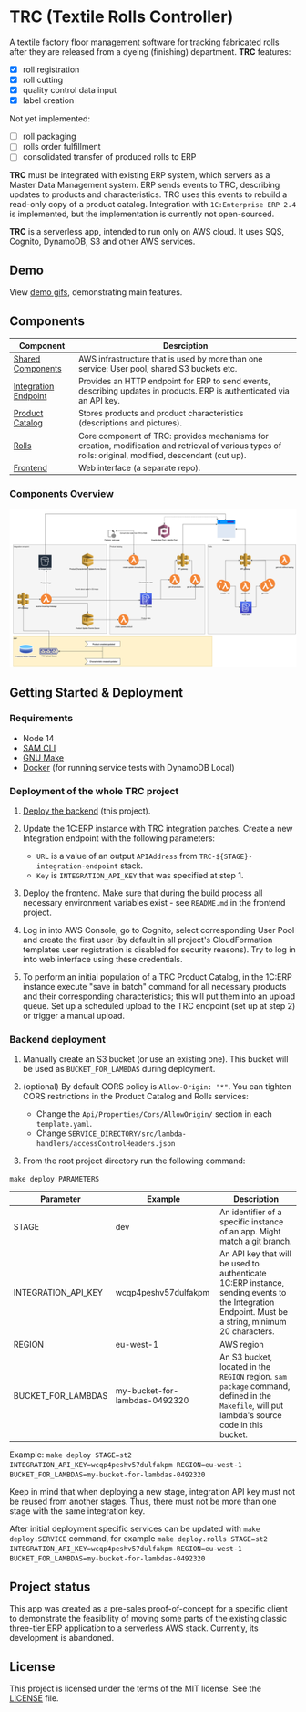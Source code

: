 # TRC (Textile Rolls Controller)

A textile factory floor management software for tracking fabricated rolls after they are released from a dyeing (finishing) department. **TRC** features:

 - [x] roll registration
 - [x] roll cutting 
 - [x] quality control data input
 - [x] label creation
   
Not yet implemented:

 - [ ] roll packaging 
 - [ ] rolls order fulfillment
 - [ ] consolidated transfer of produced rolls to ERP

**TRC** must be integrated with existing ERP system, which servers as a Master Data Management system. ERP sends events to TRC, describing updates to products and characteristics. TRC uses this events to rebuild a read-only copy of a product catalog. Integration with `1C:Enterprise ERP 2.4` is implemented, but the implementation is currently not open-sourced. 

**TRC** is a serverless app, intended to run only on AWS cloud. It uses SQS, Cognito, DynamoDB, S3 and other AWS services.

## Demo

View [demo gifs](./docs/demo.md), demonstrating main features.

## Components

| Component |                       Desrciption |
|-----------------|---|
| [Shared Components](./backend-shared) | AWS infrastructure that is used by more than one service: User pool, shared S3 buckets etc. | 
| [Integration Endpoint](./integration-endpoint) | Provides an HTTP endpoint for ERP to send events, describing updates in products. ERP is authenticated via an API key. |
| [Product Catalog](./product-catalog) |  Stores products and product characteristics (descriptions and pictures). |
| [Rolls](./rolls) | Core component of TRC: provides mechanisms for creation, modification and retrieval of various types of rolls: original, modified, descendant (cut up). |
| [Frontend](https://github.com/sgalushin/textile-rolls-controller-frontend) | Web interface (a separate repo). |

### Components Overview

![Components schema](docs/components-schema.png)

## Getting Started & Deployment

### Requirements

 * Node 14
 * [SAM CLI](https://docs.aws.amazon.com/serverless-application-model/latest/developerguide/serverless-sam-cli-install.html)
 * [GNU Make](https://www.gnu.org/software/make/)  
 * [Docker](https://docs.docker.com/install/) (for running service tests with DynamoDB Local)

### Deployment of the whole TRC project

1. [Deploy the backend](#backend-deployment) (this project).

2. Update the 1C:ERP instance with TRC integration patches. Create a new Integration endpoint with the following parameters:
   - `URL` is a value of an output `APIAddress` from `TRC-${STAGE}-integration-endpoint` stack.
   -  `Key` is `INTEGRATION_API_KEY` that was specified at step 1.

3. Deploy the frontend. Make sure that during the build process all necessary environment variables exist - see `README.md` in the frontend project.

4. Log in into AWS Console, go to Cognito, select corresponding User Pool and create the first user (by default in all project's CloudFormation templates user registration is disabled for security reasons). Try to log in into web interface using these credentials.

5. To perform an initial population of a TRC Product Catalog, in the 1C:ERP instance execute "save in batch" command for all necessary products and their corresponding characteristics; this will put them into an upload queue. Set up a scheduled upload to the TRC endpoint (set up at step 2) or trigger a manual upload.

### Backend deployment

1. Manually create an S3 bucket (or use an existing one). This bucket will be used as `BUCKET_FOR_LAMBDAS` during deployment. 

2. (optional) By default CORS policy is `Allow-Origin: "*"`. You can tighten CORS restrictions in the Product Catalog and Rolls services: 
   - Change the `Api/Properties/Cors/AllowOrigin/` section in each `template.yaml`.
   - Change `SERVICE_DIRECTORY/src/lambda-handlers/accessControlHeaders.json`

3. From the root project directory run the following command:

`make deploy PARAMETERS`

| Parameter | Example | Description |
|---|---|---|
| STAGE | dev | An identifier of a specific instance of an app. Might match a git branch. |
| INTEGRATION_API_KEY | wcqp4peshv57dulfakpm | An API key that will be used to authenticate 1C:ERP instance, sending events to the Integration Endpoint. Must be a string, minimum 20 characters. | 
| REGION | eu-west-1 | AWS region
| BUCKET_FOR_LAMBDAS | my-bucket-for-lambdas-0492320 | An S3 bucket, located in the `REGION` region. `sam package` command, defined in the `Makefile`, will put lambda's source code in this bucket.

Example: `make deploy STAGE=st2 INTEGRATION_API_KEY=wcqp4peshv57dulfakpm REGION=eu-west-1 BUCKET_FOR_LAMBDAS=my-bucket-for-lambdas-0492320`

Keep in mind that when deploying a new stage, integration API key must not be reused from another stages. Thus, there must not be more than one stage with the same integration key.

After initial deployment specific services can be updated with `make deploy.SERVICE` command, for example
`make deploy.rolls STAGE=st2 INTEGRATION_API_KEY=wcqp4peshv57dulfakpm REGION=eu-west-1 BUCKET_FOR_LAMBDAS=my-bucket-for-lambdas-0492320`

## Project status

This app was created as a pre-sales proof-of-concept for a specific client to demonstrate the feasibility of moving some parts of the existing classic three-tier ERP application to a serverless AWS stack. Currently, its development is abandoned.

## License

This project is licensed under the terms of the MIT license. See the [LICENSE](./LICENSE.txt) file.
